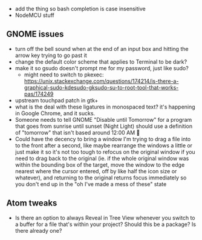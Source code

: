 - add the thing so bash completion is case insensitive
- NodeMCU stuff

## GNOME issues

- turn off the bell sound when at the end of an input box and hitting the arrow key trying to go past it
- change the default color scheme that applies to Terminal to be dark?
- make it so gsudo doesn't prompt me for my password, just like sudo?
  - might need to switch to pkexec: https://unix.stackexchange.com/questions/174214/is-there-a-graphical-sudo-kdesudo-gksudo-su-to-root-tool-that-works-pas/174249
- upstream touchpad patch in gtk+
- what is the deal with these ligatures in monospaced text? it's happening in Google Chrome, and it sucks.
- Someone needs to tell GNOME "Disable until Tomorrow" for a program that goes from sunrise until sunset (Night Light) should use a definition of "tomorrow" that isn't based around 12:00 AM :facepalm:
- Could have the decency to bring a window I'm trying to drag a file into to the front after a second, like maybe rearrange the windows a little or just make it so it's not too tough to refocus on the original window if you need to drag back to the original (ie. if the whole original window was within the bounding box of the target, move the window to the edge nearest where the cursor entered, off by like half the icon size or whatever), and returning to the original returns focus immediately so you don't end up in the "oh I've made a mess of these" state

## Atom tweaks

- Is there an option to always Reveal in Tree View whenever you switch to a buffer for a file that's within your project? Should this be a package? Is there already one?
